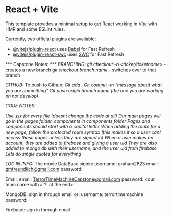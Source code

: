 # React + Vite

This template provides a minimal setup to get React working in Vite with HMR and some ESLint rules.

Currently, two official plugins are available:

- [@vitejs/plugin-react](https://github.com/vitejs/vite-plugin-react/blob/main/packages/plugin-react/README.md) uses [Babel](https://babeljs.io/) for Fast Refresh
- [@vitejs/plugin-react-swc](https://github.com/vitejs/vite-plugin-react-swc) uses [SWC](https://swc.rs/) for Fast Refresh

*** Capstone Notes: ***
*BRANCHING:*
    *git checkout -b <ticket/ticketname>* - creates a new branch
    *git checkout branch name* - switches over to that branch

*GITHUB:*
    To push to Github:
    *Git add .*
    *Git commit -m "message about what you are committing"*
    *Git push origin branch name (the one you are working on not develop)*

*CODE NOTES:*

*Use .jsx for every file (doesnt change the code at all)*
*Our main pages will go in the pages folder. components in components folder*
*Pages and components should start with a capitol letter*
*When adding the route for a new page, follow the protected route sytntax (this makes it so a user cant access those pages unless they are signed in)*
*When a user makes an account, they are added to firebase and giving a user uid*
*They are also added to mongo db with their username, and the user uid from firebase*
*Lets do single quotes for everything*


*LOG IN INFO:*
The movie DataBase signin:
    username: graham2823
    email: gmfreundlich@gmail.com
    password: <our team name>

Email:
    email: TerrorTimeMachineCapstone@gmail.com
    password: <our team name with a '!' at the end>

MongoDB:
    sign in through email or:
    username: terrortimemachine
    password: <our team name>

Firebase: 
    sign in through email
